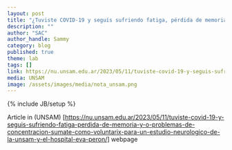 ```yaml
---
layout: post
title: "¿Tuviste COVID-19 y seguís sufriendo fatiga, pérdida de memoria y/o problemas de concentración? Sumate como voluntarix para un estudio neurológico de la UNSAM y el Hospital Eva Perón"
description: ""
author: "SAC"
author_handle: Sammy
category: blog
published: true
theme: lab
tags: []
link: https://nu.unsam.edu.ar/2023/05/11/tuviste-covid-19-y-seguis-sufriendo-fatiga-perdida-de-memoria-y-o-problemas-de-concentracion-sumate-como-voluntarix-para-un-estudio-neurologico-de-la-unsam-y-el-hospital-eva-peron/
media: UNSAM 
image: /assets/images/media/nota_unsam.png
---
```

{% include JB/setup %}


Article in (UNSAM) [https://nu.unsam.edu.ar/2023/05/11/tuviste-covid-19-y-seguis-sufriendo-fatiga-perdida-de-memoria-y-o-problemas-de-concentracion-sumate-como-voluntarix-para-un-estudio-neurologico-de-la-unsam-y-el-hospital-eva-peron/] webpage 




